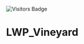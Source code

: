 ![Visitors Badge](https://visitor-badge.laobi.icu/badge?page_id=RuiGao9.LWP_Vineyard)<br>
# LWP_Vineyard
